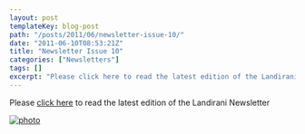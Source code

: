 ```yaml
---
layout: post
templateKey: blog-post
path: "/posts/2011/06/newsletter-issue-10/"
date: "2011-06-10T08:53:21Z"
title: "Newsletter Issue 10"
categories: ["Newsletters"]
tags: []
excerpt: "Please click here to read the latest edition of the Landirani Newsletterphoto"
---
```


Please [click here](http://landirani.org/pdfs/newsletters/Newsletter_issue_10.pdf) to read the latest edition of the Landirani Newsletter

[![photo](http://www.landirani.org/image_library/news/full_size/4df1f7e07d24anewsletter_10.jpg)](http://landirani.org/pdfs/newsletters/Newsletter_issue_10.pdf)